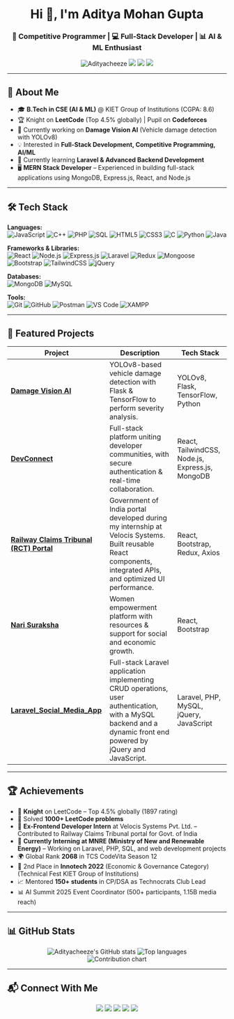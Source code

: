 <!-- Profile Header -->
<h1 align="center">Hi 👋, I'm Aditya Mohan Gupta</h1>
<h3 align="center">🚀 Competitive Programmer | 💻 Full-Stack Developer | 📊 AI & ML Enthusiast</h3>

<p align="center">
  <img src="https://komarev.com/ghpvc/?username=Adityacheeze&label=Profile%20views&color=0e75b6&style=flat" alt="Adityacheeze" /> 
  <a href="https://leetcode.com/adityacheeze/"><img src="https://img.shields.io/badge/LeetCode-Profile-orange?logo=leetcode" /></a>
  <a href="https://codeforces.com/profile/adityacheeze"><img src="https://img.shields.io/badge/Codeforces-Profile-blue?logo=codeforces" /></a>
  <a href="https://www.linkedin.com/in/aditya-mohan-gupta-a116b6256"><img src="https://img.shields.io/badge/LinkedIn-Profile-blue?logo=linkedin" /></a>
</p>

---

## 🚀 About Me
- 🎓 **B.Tech in CSE (AI & ML)** @ KIET Group of Institutions (CGPA: 8.6)  
- 🏆 Knight on **LeetCode** (Top 4.5% globally) | Pupil on **Codeforces**  
- 🔭 Currently working on **Damage Vision AI** (Vehicle damage detection with YOLOv8)  
- 💡 Interested in **Full-Stack Development, Competitive Programming, AI/ML**  
- 🌱 Currently learning **Laravel & Advanced Backend Development**  
- 🖥️ **MERN Stack Developer** – Experienced in building full-stack applications using MongoDB, Express.js, React, and Node.js  

---

## 🛠 Tech Stack

**Languages:**  
![JavaScript](https://img.shields.io/badge/JavaScript-F7E017?style=for-the-badge&logo=javascript&logoColor=black) 
![C++](https://img.shields.io/badge/C++-00599C?style=for-the-badge&logo=c%2b%2b&logoColor=white) 
![PHP](https://img.shields.io/badge/PHP-777BB4?style=for-the-badge&logo=php&logoColor=white) 
![SQL](https://img.shields.io/badge/SQL-003B57?style=for-the-badge&logo=database&logoColor=white) 
![HTML5](https://img.shields.io/badge/HTML5-E34F26?style=for-the-badge&logo=html5&logoColor=white) 
![CSS3](https://img.shields.io/badge/CSS3-1572B6?style=for-the-badge&logo=css3&logoColor=white)
![C](https://img.shields.io/badge/C-00599C?style=for-the-badge&logo=c&logoColor=white) 
![Python](https://img.shields.io/badge/Python-3776AB?style=for-the-badge&logo=python&logoColor=white) 
![Java](https://img.shields.io/badge/Java-ED8B00?style=for-the-badge&logo=java&logoColor=white) 

**Frameworks & Libraries:**  
![React](https://img.shields.io/badge/React-20232A?style=for-the-badge&logo=react&logoColor=61DAFB) 
![Node.js](https://img.shields.io/badge/Node.js-339933?style=for-the-badge&logo=node.js&logoColor=white) 
![Express.js](https://img.shields.io/badge/Express.js-000000?style=for-the-badge&logo=express&logoColor=white) 
![Laravel](https://img.shields.io/badge/Laravel-FF2D20?style=for-the-badge&logo=laravel&logoColor=white)
![Redux](https://img.shields.io/badge/Redux-593D88?style=for-the-badge&logo=redux&logoColor=white) 
![Mongoose](https://img.shields.io/badge/Mongoose-880000?style=for-the-badge&logo=mongoose&logoColor=white)
![Bootstrap](https://img.shields.io/badge/Bootstrap-7952B3?style=for-the-badge&logo=bootstrap&logoColor=white) 
![TailwindCSS](https://img.shields.io/badge/Tailwind_CSS-38B2AC?style=for-the-badge&logo=tailwind-css&logoColor=white) 
![jQuery](https://img.shields.io/badge/jQuery-0769AD?style=for-the-badge&logo=jquery&logoColor=white) 

**Databases:**  
![MongoDB](https://img.shields.io/badge/MongoDB-4EA94B?style=for-the-badge&logo=mongodb&logoColor=white) 
![MySQL](https://img.shields.io/badge/MySQL-005C84?style=for-the-badge&logo=mysql&logoColor=white)

**Tools:**  
![Git](https://img.shields.io/badge/Git-F05033?style=for-the-badge&logo=git&logoColor=white) 
![GitHub](https://img.shields.io/badge/GitHub-181717?style=for-the-badge&logo=github&logoColor=white) 
![Postman](https://img.shields.io/badge/Postman-FF6C37?style=for-the-badge&logo=postman&logoColor=white) 
![VS Code](https://img.shields.io/badge/VS%20Code-007ACC?style=for-the-badge&logo=visual-studio-code&logoColor=white) 
![XAMPP](https://img.shields.io/badge/XAMPP-FB7A24?style=for-the-badge&logo=xampp&logoColor=white)

---

## 📌 Featured Projects

| Project | Description | Tech Stack |
|---------|-------------|------------|
| [**Damage Vision AI**](https://github.com/Adityacheeze/Major_Project_Final) | YOLOv8-based vehicle damage detection with Flask & TensorFlow to perform severity analysis. | YOLOv8, Flask, TensorFlow, Python |
| [**DevConnect**](https://github.com/Adityacheeze/DevConnect) | Full-stack platform uniting developer communities, with secure authentication & real-time collaboration. | React, TailwindCSS, Node.js, Express.js, MongoDB |
| [**Railway Claims Tribunal (RCT) Portal**](https://github.com/Adityacheeze/Project_RCT_V3) | Government of India portal developed during my internship at Velocis Systems. Built reusable React components, integrated APIs, and optimized UI performance. | React, Bootstrap, Redux, Axios |
| [**Nari Suraksha**](https://github.com/Adityacheeze/Nari_Suraksha) | Women empowerment platform with resources & support for social and economic growth. | React, Bootstrap |
| [**Laravel_Social_Media_App**](https://github.com/Adityacheeze/laravel-CRUD-app) | Full-stack Laravel application implementing CRUD operations, user authentication, with a MySQL backend and a dynamic front end powered by jQuery and JavaScript. | Laravel, PHP, MySQL, jQuery, JavaScript |

---

## 🏆 Achievements

- 🥇 **Knight** on LeetCode – Top 4.5% globally (1897 rating)  
- 🎯 Solved **1000+ LeetCode problems**  
- 💼 **Ex-Frontend Developer Intern** at Velocis Systems Pvt. Ltd. – Contributed to Railway Claims Tribunal portal for Govt. of India  
- 💼 **Currently Interning at MNRE (Ministry of New and Renewable Energy)** – Working on Laravel, PHP, SQL, and web development projects  
- 🌍 Global Rank **2068** in TCS CodeVita Season 12  
- 🏅 2nd Place in **Innotech 2022** (Economic & Governance Category) (Technical Fest KIET Group of Institutions)
- 📈 Mentored **150+ students** in CP/DSA as Technocrats Club Lead  
- 📊 AI Summit 2025 Event Coordinator (500+ participants, 1.15B media reach)  

---

## 📊 GitHub Stats

<p align="center">
  <!-- Main GitHub stats -->
  <img src="https://github-readme-stats.vercel.app/api?username=Adityacheeze&show_icons=true&theme=tokyonight" alt="Adityacheeze's GitHub stats" />

  <!-- Top languages (compact layout, show up to 8 languages) -->
  <img src="https://github-readme-stats.vercel.app/api/top-langs/?username=Adityacheeze&layout=compact&langs_count=8&theme=tokyonight" alt="Top languages" />

  <!-- Contribution calendar (SVG) -->
  <br/>
  <img src="https://ghchart.rshah.org/Adityacheeze" alt="Contribution chart" />
</p>


---

## 📬 Connect With Me

<p align="center">
  <a href="https://www.linkedin.com/in/aditya-mohan-gupta-a116b6256"><img src="https://img.shields.io/badge/-Aditya%20Mohan%20Gupta-blue?style=flat-square&logo=Linkedin&logoColor=white"/></a>
  <a href="mailto:developer.aditya24@gmail.com"><img src="https://img.shields.io/badge/-developer.aditya24%40gmail.com-red?style=flat-square&logo=Gmail&logoColor=white"/></a>
  <a href="https://leetcode.com/adityacheeze/"><img src="https://img.shields.io/badge/-LeetCode-orange?style=flat-square&logo=LeetCode&logoColor=white"/></a>
  <a href="https://codeforces.com/profile/adityacheeze"><img src="https://img.shields.io/badge/-Codeforces-blue?style=flat-square&logo=Codeforces&logoColor=white"/></a>
  <a href="https://github.com/Adityacheeze"><img src="https://img.shields.io/badge/-GitHub-black?style=flat-square&logo=GitHub&logoColor=white"/></a>
</p>
